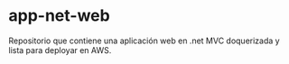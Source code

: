 # app-net-web
Repositorio que contiene una aplicación web en .net MVC doquerizada y lista para deployar en AWS. 
